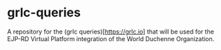 # grlc-queries

A repository for the (grlc queries)[https://grlc.io] that will be used for the EJP-RD Virtual Platform integration of the World Duchenne Organization.
